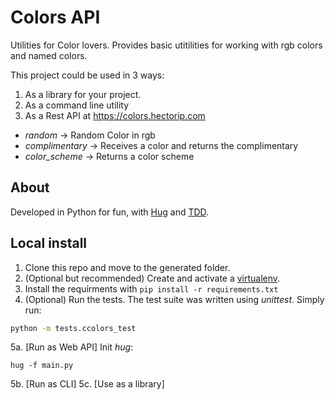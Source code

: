 # Colors API


Utilities for Color lovers. Provides basic utitilities for working with rgb
colors and named colors.

This project could be used in 3 ways:

1. As a library for your project.
2. As a command line utility
3. As a Rest API at https://colors.hectorip.com


- *random* -> Random Color in rgb
- *complimentary* -> Receives a color and returns the complimentary
- *color_scheme* -> Returns a color scheme

## About

Developed in Python for fun, with [Hug](http://www.hug.rest) and [TDD](https://hackernoon.com/what-is-so-wrong-with-tdd-aa60112aadd0).

## Local install

1. Clone this repo and move to the generated folder.
2. (Optional but recommended) Create and activate a [virtualenv](https://docs.python-guide.org/dev/virtualenvs/).
3. Install the requirments  with `pip install -r requirements.txt`
4. (Optional) Run the tests. The test suite was written using *unittest*. Simply run:
```bash
python -m tests.ccolors_test
```
5a. [Run as Web API] Init *hug*:
```
hug -f main.py
```
5b. [Run as CLI]
5c. [Use as a library]